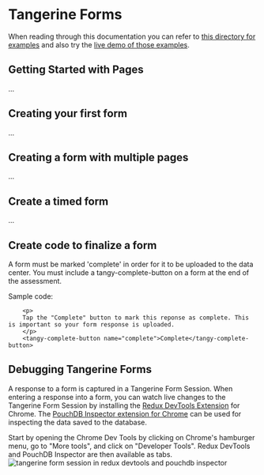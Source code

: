 # Tangerine Forms
When reading through this documentation you can refer to [this directory for examples](https://github.com/Tangerine-Community/Tangerine/tree/v3.x.x/client-v3/pages) and also try the [live demo of those examples](http://tangerine-v3-demo.github.io/).

## Getting Started with Pages
...

## Creating your first form
...

## Creating a form with multiple pages
...

## Create a timed form
...
## Create code to finalize a form
A form must be marked 'complete' in order for it to be uploaded to the data center. You must include a tangy-complete-button on a form at the end of the assessment.

Sample code:

```
    <p>
    Tap the "Complete" button to mark this reponse as complete. This is important so your form response is uploaded.
    </p>
    <tangy-complete-button name="complete">Complete</tangy-complete-button>
```

## Debugging Tangerine Forms 
A response to a form is captured in a Tangerine Form Session. When entering a response into a form, you can watch live changes to the Tangerine Form Session by installing the [Redux DevTools Extension](https://chrome.google.com/webstore/detail/redux-devtools/lmhkpmbekcpmknklioeibfkpmmfibljd) for Chrome. The [PouchDB Inspector extension for Chrome](https://chrome.google.com/webstore/detail/pouchdb-inspector/hbhhpaojmpfimakffndmpmpndcmonkfa?hl=en) can be used for inspecting the data saved to the database.

Start by opening the Chrome Dev Tools by clicking on Chrome's hamburger menu, go to "More tools", and click on "Developer Tools". Redux DevTools and PouchDB Inspector are then available as tabs.
![tangerine form session in redux devtools and pouchdb inspector](assets/tangerine-forms--inspect-tangerine-sessions-with-redux-devtools-and-pouchdb-inspector.gif)


